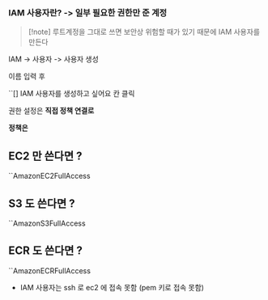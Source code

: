 
### IAM 사용자란?  -> 일부 필요한 권한만 준 계정

>[!note] 루트계정을 그대로 쓰면 보안상 위험할 때가 있기 때문에 IAM 사용자를 만든다
>

IAM -> 사용자 -> 사용자 생성

이름 입력 후

``[] IAM 사용자를 생성하고 싶어요 
칸 클릭

권한 설정은 **직접 정책 연결로**

**정책은** 
## EC2 만 쓴다면 ?
``AmazonEC2FullAccess

## S3 도 쓴다면 ?
``AmazonS3FullAccess

## ECR 도 쓴다면 ?
``AmazonECRFullAccess

*  IAM 사용자는 ssh 로 ec2 에 접속 못함 (pem 키로 접속 못함)